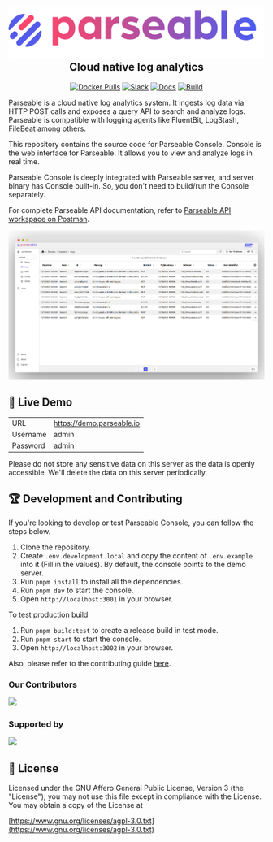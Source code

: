 <h2 align="center">
    <picture>
      <source media="(prefers-color-scheme: dark)" srcset="https://raw.githubusercontent.com/parseablehq/.github/main/images/logo-dark.png">
      <source media="(prefers-color-scheme: light)" srcset="https://raw.githubusercontent.com/parseablehq/.github/main/images/logo.svg">
      <img alt="Parseable Logo" src="https://raw.githubusercontent.com/parseablehq/.github/main/images/logo.svg">
    </picture>
    <br>
    Cloud native log analytics
</h2>

<div align="center">

[![Docker Pulls](https://img.shields.io/docker/pulls/parseable/parseable?logo=docker&label=Docker%20Pulls)](https://hub.docker.com/r/parseable/parseable)
[![Slack](https://img.shields.io/badge/slack-brightgreen.svg?logo=slack&label=Community&style=flat&color=%2373DC8C&)](https://join.slack.com/t/parseable/shared_invite/zt-23t505gz7-zX4T10OvkS8RAhnme4gDZQ)
[![Docs](https://img.shields.io/badge/stable%20docs-parseable.io%2Fdocs-brightgreen?style=flat&color=%2373DC8C&label=Docs)](https://www.parseable.io/docs)
[![Build](https://img.shields.io/github/checks-status/parseablehq/parseable/main?style=flat&color=%2373DC8C&label=Checks)](https://github.com/parseablehq/parseable/actions)

</div>

[Parseable](https://github.com/parseablehq/parseable) is a cloud native log analytics system. It ingests log data via HTTP POST calls and exposes a query API to search and analyze logs. Parseable is compatible with logging agents like FluentBit, LogStash, FileBeat among others.

This repository contains the source code for Parseable Console. Console is the web interface for Parseable. It allows you to view and analyze logs in real time.

Parseable Console is deeply integrated with Parseable server, and server binary has Console built-in. So, you don't need to build/run the Console separately.

For complete Parseable API documentation, refer to [Parseable API workspace on Postman](https://www.postman.com/parseable/workspace/parseable/overview).

![Parseable Console](https://raw.githubusercontent.com/parseablehq/.github/main/images/console.png)

## :eyes: Live Demo

<table>
<tr>
    <td>URL</td>
    <td><a href="https://demo.parseable.io" target="_blank">https://demo.parseable.io</a></td>
</tr>
<tr>
    <td>Username</td>
    <td>admin</td>
</tr>
<tr>
    <td>Password</td>
    <td>admin</td>
</tr>
</table>

Please do not store any sensitive data on this server as the data is openly accessible. We'll delete the data on this server periodically.

## :trophy: Development and Contributing

If you're looking to develop or test Parseable Console, you can follow the steps below.

1. Clone the repository.
2. Create `.env.development.local` and copy the content of `.env.example` into it (Fill in the values). By default, the console points to the demo server.
3. Run `pnpm install` to install all the dependencies.
4. Run `pnpm dev` to start the console.
5. Open `http://localhost:3001` in your browser.

To test production build

1. Run `pnpm build:test` to create a release build in test mode.
2. Run `pnpm start` to start the console.
3. Open `http://localhost:3002` in your browser.

Also, please refer to the contributing guide [here](https://www.parseable.io/docs/contributing).

### Our Contributors

<a href="https://github.com/parseablehq/console"><img src="https://contrib.rocks/image?repo=parseablehq/console" /></a>

### Supported by

<a href="https://fossunited.org/" target="_blank"><img src="http://fossunited.org/files/fossunited-badge.svg"></a>

## 📓 License

Licensed under the GNU Affero General Public License, Version 3 (the "License");
you may not use this file except in compliance with the License.
You may obtain a copy of the License at

[https://www.gnu.org/licenses/agpl-3.0.txt](https://www.gnu.org/licenses/agpl-3.0.txt)
